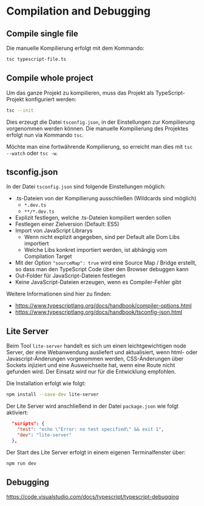 # Compilation and Debugging

## Compile single file

Die manuelle Kompilierung erfolgt mit dem Kommando:

```bash
tsc typescript-file.ts
```

## Compile whole project

Um das ganze Projekt zu kompilieren, muss das Projekt als TypeScript-Projekt konfiguriert werden:

```bash
tsc --init
```

Dies erzeugt die Datei `tsconfig.json`, in der Einstellungen zur Kompilierung vorgenommen werden können. Die manuelle Kompilierung des Projektes erfolgt nun via Kommando `tsc`.

Möchte man eine fortwährende Kompilierung, so erreicht man dies mit `tsc --watch` oder `tsc -w`.

## tsconfig.json

In der Datei `tsconfig.json` sind folgende Einstellungen möglich:

- .ts-Dateien von der Kompilierung ausschließen (Wildcards sind möglich)
  - `*.dev.ts`
  - `**/*.dev.ts`
- Explizit festlegen, welche .ts-Dateien kompiliert werden sollen
- Festlegen einer Zielversion (Default: ES5)
- Import von JavaScript Librarys
  - Wenn nicht explizit angegeben, sind per Default alle Dom Libs importiert
  - Welche Libs konkret importiert werden, ist abhängig vom Compilation Target
- Mit der Option `"sourceMap": true` wird eine Source Map / Bridge erstellt, so dass man den TypeScript Code über den Browser debuggen kann
- Out-Folder für JavaScript-Dateien festlegen
- Keine JavaScript-Dateien erzeugen, wenn es Compiler-Fehler gibt

Weitere Informationen sind hier zu finden:

- <https://www.typescriptlang.org/docs/handbook/compiler-options.html>
- <https://www.typescriptlang.org/docs/handbook/tsconfig-json.html>

## Lite Server

Beim Tool `lite-server` handelt es sich um einen leichtgewichtigen node Server, der eine Webanwendung ausliefert und aktualisiert, wenn html- oder Javascript-Änderungen vorgenommen werden, CSS-Änderungen über Sockets injiziert und eine Ausweichseite hat, wenn eine Route nicht gefunden wird. Der Einsatz wird nur für die Entwicklung empfohlen.

Die Installation erfolgt wie folgt:

```bash
npm install --save-dev lite-server
```

Der Lite Server wird anschließend in der Datei `package.json` wie folgt aktiviert:

```json
  "scripts": {
    "test": "echo \"Error: no test specified\" && exit 1",
    "dev": "lite-server"
  },
```

Der Start des Lite Server erfolgt in einem eigenen Terminalfenster über:

```bash
npm run dev
```

## Debugging

<https://code.visualstudio.com/docs/typescript/typescript-debugging>
